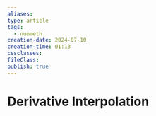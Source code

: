 ```yaml
---
aliases: 
type: article
tags:
  - nummeth
creation-date: 2024-07-10
creation-time: 01:13
cssclasses: 
fileClass: 
publish: true
---
```

# Derivative Interpolation
